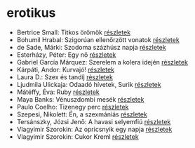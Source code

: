 # erotikus

- Bertrice Small: Titkos örömök [részletek](../_details/Bertrice%20Small.md#id_769)
- Bohumil Hrabal: Szigorúan ellenőrzött vonatok [részletek](../_details/Bohumil%20Hrabal.md#id_449)
- de Sade, Márki: Szodoma százhúsz napja [részletek](../_details/de%20Sade%2C%20M%C3%A1rki.md#id_1216)
- Esterházy, Péter: Egy nő [részletek](../_details/Esterh%C3%A1zy%2C%20P%C3%A9ter.md#id_1019)
- Gabriel García Márquez: Szerelem a kolera idején [részletek](../_details/Gabriel%20Garc%C3%ADa%20M%C3%A1rquez.md#id_342)
- Kárpáti, Andor: Kurvajó! [részletek](../_details/K%C3%A1rp%C3%A1ti%2C%20Andor.md#id_670)
- Laura D.: Szex és tandíj [részletek](../_details/Laura%20D..md#id_904)
- Ljudmila Ulickaja: Odaadó hívetek, Surik [részletek](../_details/Ljudmila%20Ulickaja.md#id_1291)
- Mátéffy, Éva: Ruby [részletek](../_details/M%C3%A1t%C3%A9ffy%2C%20%C3%89va.md#id_606)
- Maya Banks: Vénuszdombi mesék [részletek](../_details/Maya%20Banks.md#id_285)
- Paulo Coelho: Tizenegy perc [részletek](../_details/Paulo%20Coelho.md#id_263)
- Szepesi, Nikolett: Én, a szexmániás [részletek](../_details/Szepesi%2C%20Nikolett.md#id_661)
- Tersánszky, Józsi Jenő: A havasi selyemfiú [részletek](../_details/Ters%C3%A1nszky%2C%20J%C3%B3zsi%20Jen%C5%91.md#id_611)
- Vlagyimir Szorokin: Az opricsnyik egy napja [részletek](../_details/Vlagyimir%20Szorokin.md#id_842)
- Vlagyimir Szorokin: Cukor Kreml [részletek](../_details/Vlagyimir%20Szorokin.md#id_841)